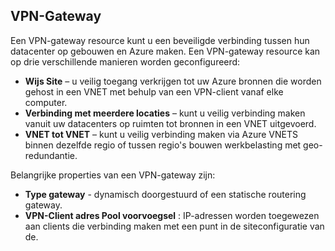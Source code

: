 ## <a name="vpn-gateway"></a>VPN-Gateway 
Een VPN-gateway resource kunt u een beveiligde verbinding tussen hun datacenter op gebouwen en Azure maken. Een VPN-gateway resource kan op drie verschillende manieren worden geconfigureerd:
 
- **Wijs Site** – u veilig toegang verkrijgen tot uw Azure bronnen die worden gehost in een VNET met behulp van een VPN-client vanaf elke computer. 
- **Verbinding met meerdere locaties** – kunt u veilig verbinding maken vanuit uw datacenters op ruimten tot bronnen in een VNET uitgevoerd. 
- **VNET tot VNET** – kunt u veilig verbinding maken via Azure VNETS binnen dezelfde regio of tussen regio's bouwen werkbelasting met geo-redundantie.

Belangrijke properties van een VPN-gateway zijn:
 
- **Type gateway** - dynamisch doorgestuurd of een statische routering gateway. 
- **VPN-Client adres Pool voorvoegsel** : IP-adressen worden toegewezen aan clients die verbinding maken met een punt in de siteconfiguratie van de.